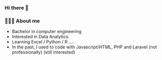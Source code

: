 ### Hi there 👋

<!--
**hosseinkhalili1989/hosseinkhalili1989** is a ✨ _special_ ✨ repository because its `README.md` (this file) appears on your GitHub profile.

Here are some ideas to get you started:

- 🔭 I’m currently working on ...
- 🌱 I’m currently learning ...
- 👯 I’m looking to collaborate on ...
- 🤔 I’m looking for help with ...
- 💬 Ask me about ...
- 📫 How to reach me: ...
- 😄 Pronouns: ...
- ⚡ Fun fact: ...
-->
### 👨🏻‍💻 About me
- Bachelor in computer engineering
- Interested in Data Analytics.
- Learning Excel / Python / R .....
- In the past, I used to code with Javascript/HTML, PHP and Laravel (not professionally) (still interested) 



